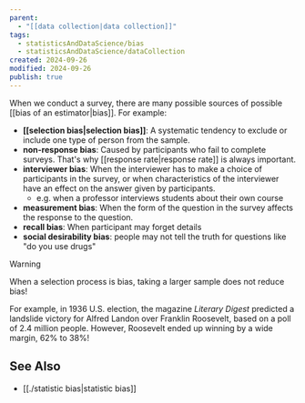 ```yaml
---
parent:
  - "[[data collection|data collection]]"
tags:
  - statisticsAndDataScience/bias
  - statisticsAndDataScience/dataCollection
created: 2024-09-26
modified: 2024-09-26
publish: true
---
```

When we conduct a survey, there are many possible sources of possible [[bias of an estimator|bias]]. For example:
- **[[selection bias|selection bias]]**: A systematic tendency to exclude or include one type of person from the sample.
- **non-response bias**: Caused by participants who fail to complete surveys. That's why [[response rate|response rate]] is always important.
- **interviewer bias**: When the interviewer has to make a choice of participants in the survey, or when characteristics of the interviewer have an effect on the answer given by participants.
  - e.g. when a professor interviews students about their own course
- **measurement bias**: When the form of the question in the survey affects the response to the question.
- **recall bias**: When participant may forget details
- **social desirability bias**: people may not tell the truth for questions like "do you use drugs"

> [!warning]
> When a selection process is bias, taking a larger sample does not reduce bias!
> 
> For example, in 1936 U.S. election, the magazine _Literary Digest_ predicted a landslide victory for Alfred Landon over Franklin Roosevelt, based on a poll of 2.4 million people. However, Roosevelt ended up winning by a wide margin, 62% to 38%!

## See Also
- [[./statistic bias|statistic bias]]